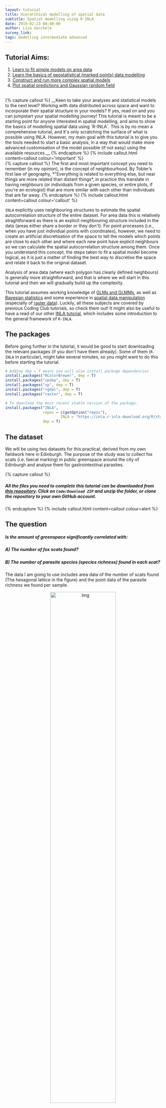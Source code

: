 ```yaml
---
layout: tutorial
title: Hierarchical modelling of spatial data
subtitle: Spatial modelling using R-INLA
date: 2019-02-23 08:40:00
author: Lisa Gecchele
survey_link:
tags: modelling intermediate advanced
---
```


## Tutorial Aims:

1. [Learn to fit simple models on area data](#lattice)
2. [Learn the basics of geostatistical (marked points) data modelling](#point)
3. [Construct and run more complex spatial models](#increasecomplexity)
4. [Plot spatial predictions and Gaussian random field](#modelpredictions)

<br>
{% capture callout %}
__Keen to take your analyses and statistical models to the next level? Working with data distributed across space and want to incorporate their spatial structure in your models? If yes, read on and you can jumpstart your spatial modelling journey! This tutorial is meant to be a starting point for anyone interested in spatial modelling, and aims to show the basics of modelling spatial data using `R-INLA`.
This is by no mean a comprehensive tutorial, and it's only scratching the surface of what is possible using INLA. However, my main goal with this tutorial is to give you the tools needed to start a basic analysis, in a way that would make more advanced customisation of the model possible (if not easy) using the available resources.__
{% endcapture %}
{% include callout.html content=callout colour='important' %}
<br>
{% capture callout %}
The first and most important concept you need to remember (in my opinion), is the concept of neighbourhood. By Tobler’s first law of geography, *"Everything is related to everything else, but near things are more related than distant things*, in practice this translate in having neighbours (or individuals from a given species, or entire plots, if you're an ecologist) that are more similar with each other than individuals that are far away.
{% endcapture %}
{% include callout.html content=callout colour='callout' %}


`INLA` explicitly uses neighbouring structures to estimate the spatial autocorrelation structure of the entire dataset. For area data this is relatively straghtforward as there is an explicit neighbouring structure included in the data (areas either share a border or they don't). For point processes (i.e., when you have just individual points with coordinates), however, we need to create an artificial discretisation of the space to tell the models which points are close to each other and where each new point have explicit neighbours so we can calculate the spatial autocorrelation structure among them. Once you understand this concept, the steps taken to fit a spatial model become logical, as it is just a matter of finding the best way to discretise the space and relate it back to the original dataset.

Analysis of area data (where each polygon has clearly defined neighbours) is generally more straightforward, and that is where we will start in this tutorial and then we will gradually build up the complexity.

This tutorial assumes working knowledge of <a href="https://ourcodingclub.github.io/tutorials/mixed-models/" target="_blank">GLMs and GLMMs</a>, as well as <a href="https://ourcodingclub.github.io/tutorials/mcmcglmm/" target="_blank">Bayesian statistics</a> and some experience in <a href="https://ourcodingclub.github.io/tutorials/maps/" target="_blank">spatial data manipulation</a> (especially of  <a href="https://ourcodingclub.github.io/tutorials/spatial/" target="_blank">raster data</a>). Luckily, all these subjects are covered by previous Coding Club tutorials, so check them out! It might also be useful to have a read of our other <a href="https://ourcodingclub.github.io/tutorials/inla/" target="_blank">INLA tutorial</a>, which includes some introduction to the general framework of `R-INLA`.

## The packages

Before going further in the tutorial, it would be good to start downloading the relevant packages (if you don't have them already). Some of them (`R-INLA` in particular), might take several minutes, so you might want to do this before starting the tutorial.

```R
# Adding dep = T means you will also install package dependencies
install.packages("RColorBrewer", dep = T)
install.packages("spdep", dep = T)
install.packages("sp", dep = T)
install.packages("rgdal", dep = T)
install.packages("raster", dep = T)

# To download the most recent stable version of the package.
install.packages("INLA",
                 repos = c(getOption("repos"),
                         INLA = "https://inla.r-inla-download.org/R/stable"),
                 dep = T)
```

## The dataset

We will be using two datasets for this practical, derived from my own fieldwork here in Edinburgh. The purpose of the study was to collect fox scats (i.e. faecal marking) in public greenspace around the city of Edinburgh and analyse them for gastrointestinal parasites.

{% capture callout %}
##### __All the files you need__ to complete this tutorial can be downloaded from [this repository](https://github.com/ourcodingclub/spatial-inla). __Click on `Code/Download ZIP` and unzip the folder, or clone the repository to your own GitHub account.__
{% endcapture %}
{% include callout.html content=callout colour=alert %}

## The question

##### Is the amount of greenspace significantly correlated with:
##### A) The number of fox scats found?
##### B) The number of parasite species (species richness) found in each scat?

The data I am going to use includes area data of the number of scats found (The hexagonal lattice in the figure) and the point data of the parasite richness we found per sample.

<center> <img src="{{ site.baseurl }}/assets/img/tutorials/spatial-inla/FIG01_Dataset.jpg" alt="Img" style="width: 65%; height:auto;"/></center>
<center>Dataset overview</center>

<a name="lattice"></a>
## Learn to fit simple models on area data

{% capture callout %}
These kind of data are normally found in epidemiological, ecological or social sciences studies. In brief, the data report a value (often it's the number of cases of a disease) per area, which could be an administrative district, such as a post-code area, council area, region and so on. The main characteristic of area data is that there are explicit neighbours for each area, which makes computing the autocorrelation structure much easier.
A special subset of area data are lattice data, which reports area data from a regular grid of cells (like what we have here). This type of area data is genrally preferable as the space is split in more comparable areas and the space discretisation is more even. However, having this kind of area data is rare, as lattice data are generally constructed specifically from points (in which case it would be best to use the points directly), while real area data generally are derived from surveys done at administrative district levels, which are not regular in shape by nature.  
{% endcapture %}
{% include callout.html content=callout colour='callout' %}

Modelling area data in INLA is relatively straightforward (at least compared to point datasets). This is due to the fact that the areas already have explicit neighbours (you can tell just looking at the figure which cells are next to which others).
This means that all we need to do is to translate this into an adjacency matrix which specifies the neighbouring system of our dataset in a way that INLA can understand, then we can fit the model straight away (this is firmly NOT the case with point datasets).

__The aim of this section is to carry out a spatial analysis on area data. Here, we are going to test the hypothesis that a higher greenspace ratio (a higher percentage of green areas) is associated with a higher number of scats found. We are going to use a dataset I have modified for the purpose of this tutorial. The data refer to the number of fox scats found in the city of Edinburgh during a 6 months survey of every public green area in the city.__

To do so, I have constructed a lattice that covers the study area, and for each zone recorded the number of scats found, along with the greenspace ratio, calculated using the <a href="https://digimap.edina.ac.uk/webhelp/os/data_information/os_products/scotlands_greenspace_map.htm" target="_blank">Greenspace Dataset</a> from Edina Digimap.

```R
# Load the lattice shapefile and the fox scat data
require(sp)  # package to work with spatial data
require(rgdal)  # package to work with spatial data

# Fox lattice is a spatial object containing the polygons constructed on the basis of the data
# (normally you would use administrative district)
Fox_Lattice <- readOGR("Fox_Lattice/Fox_Lattice.shp")

#Warning message:
#In readOGR("Fox_Lattice/Fox_Lattice.shp") : Z-dimension discarded
# Ignore this warning message, this is showing since there is not a z-value assigned to each cell (we have attached our response value as a data frame instead)

require(RColorBrewer)
# Create a colour palette to use in graphs
my.palette <- brewer.pal(n = 9, name = "YlOrRd")

# Visualise the number of scats across space
spplot(obj = Fox_Lattice, zcol = "Scat_No",
       col.regions = my.palette, cuts = 8)
```

<center> <img src="{{ site.baseurl }}/assets/img/tutorials/spatial-inla/FIG02_Scat_No.jpeg" alt="Img" style="width: 65%; height:auto;"/></center>
<center>Number of fox scats across space</center>

As mentioned previously, `INLA` needs to know which areas are neighbouring, so it can compute the spatial autocorrelation structure, we do that by computing the adjacency matrix.

``` R
# We can extract the data frame attached to the shape (file extensioon shp) object
Lattice_Data <- Fox_Lattice@data
str(Lattice_Data)

require(spdep)  # a package that can tabulate contiguity in spatial objects, i.e., the state of bordering or being in contact with something
require(INLA)  # for our models!

# Specify the adjacency matrix
Lattice_Temp <- poly2nb(Fox_Lattice)  # construct the neighbour list
nb2INLA("Lattice.graph", Lattice_Temp) # create the adjacency matrix in INLA format
Lattice.adj <- paste(getwd(),"/Lattice.graph",sep="") # name the object

inla.setOption(scale.model.default = F)
H <- inla.read.graph(filename = "Lattice.graph")  # and save it as a graph

# Plot adjacency matrix
image(inla.graph2matrix(H), xlab = "", ylab = "")
```

This matrix shows the neighbouring for each cell. You have the cell numerical ID (`ZONE_CODE`) on both axis and you can find which cells they are neighbouring with (plus the diagonal which means that the cells neighbour with themselves). For example you can trace with your eyes cell number 50 and see its neighbours (cells 49 and 51). Each line will have up to 6 neighbours (hexagons have 6 edges), corresponding to the number of neighbours of the lattice cell. Note that in this case the cells were already sorted in alphabetical order so they are only adjacent to ones with a similar name, so you have a clump of adjacent cells around the diagonal line. When using administrative districts this matrix will likely be messier.

<center> <img src="{{ site.baseurl }}/assets/img/tutorials/spatial-inla/FIG02b_Adjacency Matrix.jpeg" alt="Img" style="width: 65%; height:auto;"/></center>
<center>Adjacency matrix</center>

We also need to specify the model formula. This model will test whether there is a linear effect of greenspace ratio (`GS_ratio`) on the number of fox scats found in each area across Edinburgh. We will do the model formula first, which doesn't actually run our model, and we will do the running part in the next step.

``` R
formula <- Scat_No ~ 1 + GS_Ratio + # fixed effect
  f(ZONE_CODE, model = "bym",       # spatial effect: ZONE_CODE is a numeric identifier for each area in the lattice  (does not work with factors)
    graph = Lattice.adj)            # this specifies the neighbouring of the lattice areas
```

{% capture callout %}
_NOTE:_ The spatial effect is modelled using the BYM (Besag, York and Mollie's model) is the model type usually used to fit area data. CAR (conditional auto-regressive) and besag models are other options, but here we will focus on BYM since that is appropriate way to model the spatial effect when working with area data. Now we are ready to run our model!
{% endcapture %}
{% include callout.html content=callout colour='callout' %}

```r
# Finally, we can run the model using the inla() function
Mod_Lattice <- inla(formula,     
                    family = "poisson",  # since we are working with count data
                    data = Lattice_Data,
                    control.compute = list(cpo = T, dic = T, waic = T))  
# CPO, DIC and WAIC metric values can all be computed by specifying that in the control.compute option
# These values can then be used for model selection purposes if you wanted to do that

# Check out the model summary
summary(Mod_Lattice)
```

We've now ran our first `INLA` model, nice one!

__In the output you can find some general information about the model: the time it took to run, a summary of the fixed effects, and model selection criteria (if you have specified them in the model), as well as the precision for any random effects (in this case just our spatial component `ZONE_CODE`). It is important to remember that `INLA` works with precision (tau = 1/Variance), so higher values of precision would correspond to lower values of variance.__

We can see that `GS_Ratio` has a positive effect on the number of scats found (the 0.025q and 0.075 quantiles do not cross zero so this is a "significant" positive effect), and that the iid (random factorial effect) of `ZONE_CODE` id has a much lower precision than the spatial effect, which means that using `ZONE_CODE` as a standard factorial random effect would probably suffice in this case.

### Setting priors

__We can also set priors for the hyperparameters (the parameters of the prior distribution) by specifying them in the formula. `INLA` works with precision (tau = 1/Variance) so a very low precision corresponds to a very high variance by default. Keep in mind that the priors need to be specified for the linear predictor of the model (so they need to be transformed according to the data distribution) in this case they follow a log gamma distribution (since it's a Poisson model).__

```R
formula_p <- Scat_No ~ 1 + GS_Ratio +
  f( ZONE_CODE, model = "bym",
     graph = Lattice.adj,
     scale.model = TRUE,
     hyper = list(
       prec.unstruct = list(prior = "loggamma", param = c(1,0.001)),   # precision for the unstructured effect (residual noise)
       prec.spatial =  list(prior = "loggamma", param = c(1,0.001))    # precision for the spatial structured effect
       )
     )

Mod_Lattice_p <- inla(formula_p,
                    family = "poisson",
                    data = Lattice_Data,
                    control.compute = list(cpo = T)
                  )

summary(Mod_Lattice_p)

# We can extract the summary of the fixed effects (in this case only GS)
round(Mod_Lattice$summary.fixed, 3)
```

The posterior mean for the random (spatial) effect can also be computed and plotted overlayed to the lattice. To do so, we need to extract the posterior mean of the spatial effect for each of the cells in the lattice (using the `emarginal()` function) and then add it to the original shapefile so we can map it.

This represents the distribution in space of the response variable, once you accounted for the covariates included in the model. Think of it as the "real distribution" of the response variable in space, according to the model (obviously this is only as good as the model we have and will suffer if the estimation are poor, we have missing data or we failed to include an important covariate in our model).

First we select the marginal posterior distributions of the spatial random effect for each area using the `Nareas` index, then we use `lapply()` to calculate the value of the posterior mean of the spatial random effect (zeta) from the marginal distributions for each #area (we exponentiate the distibutions to convert them into real numbers, as the output of the model is expressed in the linear predictor scale of the model which was a log scale).

```R
# Calculating the number of areas
Nareas <- length(Lattice_Data[,1])

# select the posterior marginal distribution for each zone
# these correspond to the first 347 (number of cells) items of the marginal distribution for the spatial random effect (zeta)
zone.index <- Mod_Lattice$marginals.random$ZONE_CODE[1:Nareas]
# exponentiate each of the zone marginals to return it to its original values (remember that this is a poisson model so all the components of the model are log-transformed)
zeta <- lapply(zone.index,function(x) inla.emarginal(exp,x))  

zeta.cutoff <- c(0, 1, 2, 5, 9, 15, 20, 35, 80, 800)   # we make a categorisation to make visualisation easier
cat.zeta <- cut(unlist(zeta),
                breaks = zeta.cutoff,
                include.lowest = TRUE)

# Create a dataframe with all the information needed for the map
maps.cat.zeta <- data.frame(ZONE_CODE = Lattice_Data$ZONE_CODE,
                            cat.zeta = cat.zeta)

# Create a new polygon from Fox_Lattice and add the value of the posterior mean
Fox_Lattice_post <- Fox_Lattice
data.fox.post <- attr(Fox_Lattice_post, "data")
attr(Fox_Lattice_post, "data") <- merge(data.fox.post,
                                       maps.cat.zeta,
                                       by = "ZONE_CODE")
```

Now we are ready to make a colour palette and make our map!

```r
my.palette.post <- rev(brewer.pal(n = 9, name = "YlGnBu"))
spplot(obj = Fox_Lattice_post, zcol = "cat.zeta",
       col.regions = my.palette.post)
```

<center> <img src="{{ site.baseurl }}/assets/img/tutorials/spatial-inla/FIG03_PostMean.jpeg" alt="Img" style="width: 65%; height:auto;"/></center>
<center>Posterior means mapped across space showing the number of fox scats as per our model.</center>

Similarly, we can plot the uncertainty associated with the posterior mean. As with any modelling, important to think not just about the mean, but how confident we are in that mean.

```R
a <- 0
prob.zone <- lapply(zone.index, function(x) {1 - inla.pmarginal(a, x)})

prob.zone.cutoff <- c(0, 0.1, 0.3, 0.4, 0.5, 0.6, 0.7, 0.8, 0.9, 1)
cat.prob.zone <- cut(unlist(prob.zone),
                    breaks = prob.zone.cutoff,
                    include.lowest = T)

# Create a new polygon from Fox_Lattice and add the value of the posterior sd
maps.cat.prob.zone <- data.frame(ZONE_CODE = Lattice_Data$ZONE_CODE,
                                cat.prob.zone = cat.prob.zone)

Fox_Lattice_var <- Fox_Lattice
data.fox.var <- attr(Fox_Lattice_var, "data")
attr(Fox_Lattice_var, "data") <- merge(data.fox.var,
                                       maps.cat.prob.zone,
                                       by = "ZONE_CODE")

my.palette.var <- brewer.pal(n = 9, name = "BuPu")
spplot(obj = Fox_Lattice_var, zcol = "cat.prob.zone",
       col.regions = my.palette.var, add = T)
```

<center> <img src="{{ site.baseurl }}/assets/img/tutorials/spatial-inla/FIG04_PostVar.jpeg" alt="Img" style="width: 65%; height:auto;"/></center>
<center>Uncertainty in the posterior means mapped across space as per our model.</center>
<br>
{% capture callout %}
Note that the posterior mean is highest where we have the higher level of uncertainty. We have some area where the response variable reaches really high numbers, this is due to missing GS data in this areas (GS=0), so the model compensates for it; however, these are the areas where we also have the highest uncertainty, because the model is unable to produce accurate estimates.
{% endcapture %}
{% include callout.html content=callout colour='important' %}

<a name="point"></a>

## Learn the basics of geostatistical (marked points) data modelling

{% capture callout %}
For this analysis, we will be using geostatistical data, also known as marked points. This is one of the most common type of spatial data. It includes points (with associated coordinates), which have a value attached, which is generally the measurement of the response variable we are interested here. The idea is that these points are the realisation of a smooth spatial process that happens everywhere in space, and the points are just samples of this process (we will never be able to sample the entire process as there are infinite points in the continuous space).

__A classic example would be soil Ph: this is a property of the soil and it exists everywhere, but we will only measure it at some locations. By linking the values we have collected with other measurements we could find out that soil Ph is dependent on precipitation level, or vegetation type, and (with enough information) we could be able to reconstruct the underlying spatial process.__

We are generally interested in understanding the underlying process (which variable influences it? how does it change in space and time?) and to recreate it (by producing model predictions).
{% endcapture %}
{% include callout.html content=callout colour='callout' %}

In this example, we are going to be using the same points I used to generate the dataset for the spatial data (the Edinburgh fox scats), but we will be looking at the number of parasites species (`Spp_Rich`) found in each scat. The dataset include the location of each point (each one a scat found during the survey), but what we are interested in modelling here is the number of parasite species found in each scat. This means that each point in the dataset has a value attached (a mark, hence the name marked point process), which is what we are interested in modelling.
In this case we do not have explicit neighbours for the points, so we will need to construct an artificial discretisation of the space and tell INLA the neighbouring structure of the discretisation.

The dataset also contains a number of other variables associated with each sample:

- JanDate (the date when the sample was collected)
- Site (which park was it collected from),
- Greenspace variability (`GS_Var`) which is a categorical variable measuring the number of different greenspace types (Low, Med, High)

__In this case we are going to model the species richness of gastrointestinal parasites as a function of greenspace ratio, while taking into account both the spatial effect and the other covariates mentioned just above.__

```R
Point_Data <- read.csv("Point_Data.csv")
str(Point_Data)
```

When transforming the point dataset into a spatial object, we need to specify a Coordinate Reference System (CRS). The coordinates for this dataset are expressed in Easting / Northing and it's projected using the British National Grid (BNG). This is important in case you are using multiple shapefiles which might not be in the same coordinate system, and they will have to be projected accordingly.

{% capture callout %}
_NOTE:_ The choice of CRS should be done on the basis of the extent of the study area.
- __Small areas__ - For small areas (such as this), Easting-Northing coordinate systems are best. They effectively express the coordinates on a flat surface (which does not take into account the globe curvature and consequent modification of the projection shape).
- __Medium-sized studies__ - We should use Latitude-Longitude for medium-sized studies (country level/ multi country levels), as this will take into account a more realistic shape of the map.
- __Continental and global-scale studies__ - Finally, for studies conducted at continental and global scale, we should use radians and fit the mesh taking into account the curvature of the globe.
{% endcapture %}
{% include callout.html content=callout colour='important' %}

__The type of coordinates is important as several steps in the code are unit-specific and should be modified accordingly. I will point them out as they come up. To illustrate this concept, I will plot the points against the shapefile of Scotland, derived from <a href="https://gadm.org/index.html" target="_blank">GADM website</a> (an excellent source for administrative district shapefiles), which is mapped using Lat-Long.__

```R
require(rgdal)

# First, we need the coordinates of the points
Loc <- cbind(Point_Data$Easting, Point_Data$Northing)
# Then we can transform our dataset in a spatial object (a spatial point dataframe)
Fox_Point <- SpatialPointsDataFrame(coords = Loc, data = Point_Data, match.ID = T,
                                    proj4string = CRS("+proj=tmerc +lat_0=49 +lon_0=-2 +k=0.9996012717 +x_0=400000 +y_0=-100000"))

par(mfrow = c(1,1), mar = c(1,1,1,1))
plot(Fox_Point, col = 2, pch = 16, cex = 0.5)

# Load the UK shapefile and subset the Scotland polygon
UK_Shape <- readOGR(dsn = "United Kingdom", layer = "gadm34_GBR_1")
Scot_Shape <- UK_Shape[UK_Shape$NAME_1 == "Scotland",]

# Using the proj4string() function we can check the projection of the shapefile
proj4string(Scot_Shape)
# You should see "+proj=longlat +datum=WGS84 +no_defs +ellps=WGS84 +towgs84=0,0,0"
```

This is the standard latitude/longitude coordinate system, which is projected in a geodesic system (taking into account the curvature of the globe). Most shapefiles (especially at country level) will use this coordinate system. This <a href="https://www.nceas.ucsb.edu/~frazier/RSpatialGuides/OverviewCoordinateReferenceSystems.pdf" target="_blank">Cheatsheet </a> provides more context and explains how to specify the right coordinate system using R notation.

Trying to plot both our points and our shapefile in the same map will not work as they cannot be plotted in their coordinates are expressed in different systems.

```R
plot(Fox_Point, col = 2, pch = 16, cex = 0.5)
plot(Scot_Shape, add = T)
```

<center> <img src="{{ site.baseurl }}/assets/img/tutorials/spatial-inla/FIG05_Point_wrongCRS.jpeg" alt="Img" style="width: 65%; height:auto;"/></center>
<center>Mixing up different coordinate systems results in a wrong graph!</center>

However, if we change the transform the CRS of `Scot_Shape` using the `spTransform()` function, we can correctly map correctly the fox scats and the Scotland shapefile together.
```R
foxcrs <- CRS("+proj=tmerc +lat_0=49 +lon_0=-2 +k=0.9996012717 +x_0=400000 +y_0=-100000")

Scot_Shape_BNG <- spTransform(Scot_Shape, foxcrs)

plot(Fox_Point, col = 2, pch = 16, cex = 0.5)
plot(Scot_Shape_BNG, add = T)
```

<center> <img src="{{ site.baseurl }}/assets/img/tutorials/spatial-inla/FIG06_Point_rightCRS.jpeg" alt="Img" style="width: 65%; height:auto;"/></center>
<center>And now all is fine!</center>

__Now that the data is properly loaded, we can start putting together all the components required by a geostatistical `INLA` model. We'll start fitting just a simple base model with only an intercept and spatial effect in it and build up complexity from there.__

{% capture callout %}
### The absolutely essential component of a model are:

- The mesh
- The projector matrix
- The correlation structure specifier (spde)
- The formula
{% endcapture %}
{% include callout.html content=callout colour='important' %}

### The Mesh
__Unlike the area data, point data do not have explicit neighbours and thus we would have to calculate the autocorrelation structure between each possible point existing in space, which is obviously imposssible. For this reason, the first step is to discretise the space to create a mesh that would create artificial (but useful) set of neighbours so we could calculate the autocorrelation between points. `INLA` uses a triangle mesh, because is much more flexible and can be adapted to irregular spaces. There are several options that can be used to adjust the mesh.__

I will not spend a lot of time explaining the mesh as there are a number of excellent tutorials that do a much better job than I could (check out <a href="https://haakonbakka.bitbucket.io/btopic126.html" target="_blank">this one</a> for example), and I find defining the mesh is the easiest part of this `INLA` modelling process!

```R
# Now we can construct the mesh around our points
Mesh1 <- inla.mesh.2d(Loc,
                      max.edge = c(500))       # this part specify the maximum lenght of the triangle edge.
                                               # THIS NEEDS TO BE SPECIFIED IN COORDINATE UNITS (in this case this would be in metres)
Mesh2 <- inla.mesh.2d(Loc,
                      max.edge = c(900, 2000)) # We can also specify an outer layer with a lower triangle density where there are no points to avoid edge effect

Mesh3 <- inla.mesh.2d(Loc,
                      max.edge = c(900, 2000),
                      cutoff = 500)            # The cutoff is the distance at which two points will be considered as one. Useful for dataset with a lot of points clamped together

Mesh4 <- inla.mesh.2d(Loc,
                      max.edge = c(900, 2000),
                      cutoff = 500,
                      offset = c(1000, 1000))    # The offset control the extension of the two layer (high and low triangle density)
```

__Ideally, we aim to have a regular mesh with an inner layer of triangles, without clumping and with a smooth, lower density of triangles on the outer layer.__

```r
par(mfrow = c(2,2), mar = c(1,1,1,1))
plot(Mesh1,asp = 1, main = "")
points(Loc, col = 2, pch = 16, cex = 0.1)

plot(Mesh2,asp = 1, main = "")
points(Loc, col = 2, pch = 16, cex = 0.1)

plot(Mesh3,asp = 1, main = "")
points(Loc, col = 2, pch = 16, cex = 0.1)

plot(Mesh4,asp = 1, main = "")
points(Loc, col = 2, pch = 16, cex = 0.1)
```

<center> <img src="{{ site.baseurl }}/assets/img/tutorials/spatial-inla/FIG07_Meshes.jpeg" alt="Img" style="width: 65%; height:auto;"/></center>
<center>Here is the progression of our meshes!</center>

__The third Mesh seems the most regular and appropriate for this dataset.__

```R
par(mfrow = c(1,1), mar = c(1,1,1,1))
plot(Mesh3,asp = 1, main = "")
points(Fox_Point, col = 2, pch = 16, cex = 1)
plot(Scot_Shape_BNG, add=T)
```

<center> <img src="{{ site.baseurl }}/assets/img/tutorials/spatial-inla/FIG08_Right_Mesh.jpeg" alt="Img" style="width: 65%; height:auto;"/></center>
<center>Here is the best mesh to use.</center>

{% capture callout %}
_NOTE:_ You can see that the mesh extends past the coastline into the sea. Since we are trying to evaluate the effect of greenspace ratio on the parasite species of foxes, it makes no sense to include area that are part of the sea in the mesh. There are two possible solutions: the first is to run the model using this mesh and then simply ignore the results the model provides for the sea area. The second is to modify the mesh to reflect the coastline.

Keep in mind that you can either use shapefiles or create nonconvex hulls around the data and use those shapes to create bespoke meshes. Check out the <a href="https://onlinelibrary.wiley.com/doi/10.1111/jtsa.12201" target="_blank">Blangiardo & Cameletti book(chapter 6)</a> for more exhaustive examples.

{% endcapture %}
{% include callout.html content=callout colour='important' %}

### Projector matrix

__Now that we have constructed our mesh, we need to relate the data points to the mesh vertices. The projector matrix provides the model with the neighborhood structure of the dataset using the mesh vertex as explicit neighbours__

As mentioned before, geostatistical data do not have explicit neighbours, so we need to artificially discretise the space using the mesh. The projector matrix projects the points onto the mesh where each vertex has explicitly specified neighbours. If the data point falls on the vertex (a vertex is each angular point of a polygon, here a triangle), then it will be directly related to the adjacent vertices (like the blue point in the figure). However, if the datapoints falls within a mesh triangle (dark red point), its weight will be split between the tree vertices according to the proximity of the to each vertex (the red, orange and yellow points with the dark border). The original data point will then have a larger number of "pseudo-neighbours" according to the neighbours of vertices defining the triangles, weighted in a similar manner than those vertices (however, the total weight of each datapoint will always be one.

<center> <img src="{{ site.baseurl }}/assets/img/tutorials/spatial-inla/FIG08b_Proj_Mat.jpg" alt="Img" style="width: 65%; height:auto;"/></center>
<center>Graphic representation of how the projection matrix creates neighbours.</center>

The projector matrix automatically computes the weight vector for the neighbourhood of each point and is calculated by providing the mesh and the locations of the datapoints to the `inla.spde.make.A()` function.
```R
A_point <- inla.spde.make.A(Mesh3, loc = Loc)
dim (A_point)
# [1] 223 849    # Number of points  # Number of nodes int he mesh
```

### SPDE

__The SPDE (Stochastic Partial Differential Equation) is the mathematical solution to the Matérn covariance function and it is effectively what allows INLA to efficiently compute the spatial autocorrelation structure  of the dataset at the mesh vertices.
It calculates the correlation structure between the vertices of the mesh (which will then be weighted by the vectors calculated using the projector matrix to calculate the correlation matrix applicable to the actual dataset).__

```R
spde1 <- inla.spde2.matern(Mesh3,
                            alpha = 2) # alpha is 2 by default, for most models this can be left as it is (needs to be adjusted for 3D meshes)

spde1$n.spde
#[1] 849   # the dimension of the spde is the same as the mesh vertices
```

### Fitting a basic spatial model

__We will first fit a model only including an intercept and the spatial effect to show how to code this. This model is simply testing the effect of the spatial autocorrelation on the parasite species richness, without including any other covariate.__

One thing to keep in mind is that `INLA` syntax codes nonlinear effects using the format `f(Covariate Name, model = Effect Type)`. In the case of the spatial effect, the model name is the name you assigned to the SPDE (spde1 in this case). Stay tuned for other type of nonlinear effects coming up later in the tutorial!

```R
#First, we specify the formula
formula_p1 <- y ~ -1 + Intercept +
  f(spatial.field1, model = spde1)       # this specifies the spatial random effect. The name (spatial.field1) is of your choosing but needs to be the same you will include in the model
```

__We have our formula and we're ready to run the model!__

```r
# Now we can fit the proper model using the inla() function
Mod_Point1 <- inla(formula_p1,
                data = list( y = Point_Data$Spp_Rich,         # response variable
                            Intercept = rep(1,spde1$n.spde),   # intercept (manually specified)
                            spatial.field1 = 1:spde1$n.spde),  # the spatial random effect (specified with the matern autocorrelation structure from spde1)   
                control.predictor = list( A = A_point,
                                          compute = T),       # this tells the model to compute the posterior marginals for the linear predictor
                control.compute = list(cpo = T))
```

__Now that the model has ran, we can explore the results for the fixed and random effects.__

```r
# We can access the summary of fixed (just intercept here) and random effects by using
round(Mod_Point1$summary.fixed,3)
round(Mod_Point1$summary.hyperpar[1,],3)
```

__We can also compute the random term variance by using the `emarginal()` function (remember that INLA works with precisions so we cannot directly extract the variance).__

{% capture callout %}
_NOTE:_ `INLA` offers a number of functions to manipulate posterior marginals. We are only going to use the `emarginal()` (which computes the expectations of a function and is used, among other things, to transform precision to variance) for this tutorial, but it is worth knowing that there is a full roster of function for marginal manipulation, such as sampling from the marginals, transforming them or computing summary statistics.
{% endcapture %}
{% include callout.html content=callout colour='callout' %}

<center> <img src="{{ site.baseurl }}/assets/img/tutorials/spatial-inla/TAB_01_PostMarg functions.jpg" alt="Img" style="width: 65%; height:auto;"/></center>
<center>(Krainski et al 2018, Chapter 1)</center>

__Back to extracting our random term variance now.__

```R
inla.emarginal(function(x) 1/x, Mod_Point1$marginals.hyper[[1]])

# In order to extract the relevant information on the spatial field we will need to use the inla.spde2.result() function
Mod_p1.field <- inla.spde2.result(inla = Mod_Point1,
                                 name = "spatial.field1", spde = spde1,
                                 do.transf = T)     # This will transform the results back from the internal model scale

names(Mod_p1.field) # check the component of Mod_p1.field
```

<big>The two most important things we can extract here are the range parameter (kappa), the nominal variance (sigma) and the range (r, radius where autocorrelation falls below 0.1)). These are important parameters of the spatial autocorrelation: the higher the Kappa, the smoother the spatial autocorrelation structure (and the highest the range). Shorter range indicates a sharp increase of autocorrelation between closely located points and a stronger autocorrelation effect.</big>

```R
inla.emarginal(function(x) x, Mod_p1.field$marginals.kappa[[1]])             #posterior mean for kappa
inla.hpdmarginal(0.95, Mod_p1.field$marginals.kappa[[1]])                    # credible intervarls for Kappa

inla.emarginal(function(x) x, Mod_p1.field$marginals.variance.nominal[[1]])  #posterior mean for variance
inla.hpdmarginal(0.95, Mod_p1.field$marginals.variance.nominal[[1]])         # CI for variance

inla.emarginal(function(x) x, Mod_p1.field$marginals.range.nominal[[1]])     #posterior mean for r (in coordinates units)
inla.hpdmarginal(0.95, Mod_p1.field$marginals.range.nominal[[1]])            # CI for r
```

<a name="increasingcomplexity"></a>
## Construct and run more complex spatial models

Normally we are interested in fitting models that include covariates (and we are interested in how these covariates influence the response variable while taking into account spatial autocorrelation. In this case, we need to add another step in the model construction.
We will retain the same mesh we used before (`Mesh3`), and the projector matrix (`A_point`), and we will continue from there.
I am going to mention in passing a variety of custumisations to the model (such as spatio-temporal modelling). While I think it's beyond the scope of this practical for me to go into details for the many possible customisations, you can find a lot of useful examples (and code) in <a href="https://www.taylorfrancis.com/books/9780429031892" target="_blank">the recent book "Advanced Spatial Modeling with Stochastic Partial Differential Equations Using R and INLA"</a>, which also includes really useful tables of customisation options for the `inla()` function.

{% capture callout %}
#### We are now going to expand our model to include all the available components:

- The mesh
- The projector matrix
- The correlation structure specifier (SPDE), including __PC priors__ on the spatial structure
- __The spatial index__
- __The stack__
- The formula
{% endcapture %}
{% include callout.html content=callout colour='important' %}

### Specify PC priors

__We can provide priors to the spatial term. A special kind of priors (penalised complexity or pc priors) can be imposed on the `SPDE`. These priors are widely used as they (as the name suggests) penalise the complexity of the model. In practice they shrink the spatial model towards the base model (one without a spatial term). To do so we apply weakly informative priors that penalise small ranges and large variances.__
Check out the <a href="https://www.tandfonline.com/doi/full/10.1080/01621459.2017.1415907" target="_blank">Fulgstag et al (2018)</a> paper for a more detailed theoretical explanation of how PC priors work.

```R
spde.pc   <- inla.spde2.pcmatern(Mesh3,                      # inla.spde2.pcmatern() instead of inla.spde2.matern()"
                                 prior.range = c(500,0.01),  # the probability that the range is less than 300 (unit) is 0.01. The range here should be rather large (compare to the dataset extension)
                                 prior.sigma = c(1, 0.01))   # the probability that variance (on the log scale) is more that 1 is 0.01
```

### Spatial index

__One useful step includes constructing a spatial index. This will provide all the required elements to the SPDE model. This is not strictly necessary, unless you want to create multiple spatial fields (e.g. year-specific spatial fields). The number of replicates will produce `iid` independent, identically distributed replicates (the variance will be equally distributed between the levels, which is equivalent to a GLM standard factorial effect), while the number of groups will produce dependent replicates (each level of the group will depend from the previous/following one).__

Shown beneath are the default settings for the index (no replicates or groups are specified):

```R
s.index <- inla.spde.make.index(name = "spatial.field2",
                                n.spde = spde.pc$n.spde,
                                n.group = 1,
                                n.repl = 1)
```

### The Stack

__The stack has become infamous for being particularly fiddly to handle, but in short, it provides all the elements that are going to be used in the model. It includes the data, the covariates (including linear and non-linear ones), and the index for each of them. One thing that is useful to remeber is that the stack does NOT automatically include an intercept, so this will need to be specified explicitly.__

```R
# We need to limit the number of levels that greeen space (GS_Ratio) has. This way, GS can only have 100 levels between 0 and 100
Point_Data$GS_Ratio2 <- round(Point_Data$GS_Ratio*100)

StackEst <- inla.stack(data = list(y = Point_Data$Spp_Rich),               # First off, the response variable

                        A = list(A_point, 1),                              # Then the projector matrix (for the spatial effect) and a linear vector (1) for the other effects

                        effects = list(c(s.index, list(Intercept = 1)),    # The effects are organised in a list of lists. spatial effect and intercept first

                                       list(GS_Var = Point_Data$GS_Var,    # Then all the other effects. We will specify the type of effect using the formula
                                            GS_Ratio = Point_Data$GS_Ratio2,
                                            JanDate = Point_Data$JanDate,
                                            SiteID = Point_Data$Site)),

                        tag="Est")                                          # The tag specify the name of this stack
```
{% capture callout %}
_NOTE:_ The intercept in this case is fit to be constant in space (it is fit together with the spatial effect, which means that it is always 1 at each of the n.spde vertices of the mesh). This is not necessarily the case, if you want to fit the intercept to be constant through the dataset (and hence be affected by the spatial effect), you can code it together with the list of the other covariates, but keep in mind that then you will need to specify intercept as `Intercept = rep(1, n.dat)`, where n.dat is the number of datapoints in the dataset (rather then the number of mesh vertices).
{% endcapture %}
{% include callout.html content=callout colour='callout' %}

### Fitting the model

__In the formula, we specify what kind of effect each covariate should have. Linear variables are specified in a standard GLM way, while random effects and non-linear effects need to be specified using the `f(Cov Name, model = Effect Type)` format, similarly to what we have seen so far for the spatial effect terms.__

```R
formula_p2 <- y ~ - 1 + Intercept + GS_Var +  # linear covariates
  f(spatial.field2, model = spde.pc) +        # the spatial effect is specified using the spde tag (which is why we don't use the "" for it)
  f(GS_Ratio, model = "rw2") +                # non-linear effects such as random walk and autoregressive effects (rw1/rw2/ar1) can be add like this
  f(JanDate,model = "rw1") +                  # rw1 allows for less smooth transitions between nodes (useful for temporal data)
  f(SiteID,model = "iid")                     # Categorical random effects can be added as independent identically distributed effects ("iid")

```

Finally, we're ready to run the model. This include the stack (which data are to be included), the formula (how are the covariates modelled), and the details about the model (such as computing model selection tools or make predictions). __This model tests the effect of the `GS_ratio` (the greenspace ratio) and GS variability on the parasite species richness, while accounting for spatial autocorrelation, temporal autocorrelation and the site where the sample was found (to account for repeat sampling).__

```R
Mod_Point2 <- inla(formula_p2,
               data = inla.stack.data(StackEst, spde=spde.pc),
               family = "poisson",
               control.compute = list(cpo = TRUE),
               control.predictor = list(A = inla.stack.A(StackEst),
                                        compute = T))

# This time we will have more effects to examine in the fixed and random effect summaries
round(Mod_Point2$summary.fixed,3)
round(Mod_Point2$summary.hyperpar,3)

# We can extract the posterior mean of the variance for the other random effects
inla.emarginal(function(x) 1/x, Mod_Point2$marginals.hyperpar$`Precision for SiteID`)
inla.emarginal(function(x) 1/x, Mod_Point2$marginals.hyperpar$`Precision for JanDate`)
inla.emarginal(function(x) 1/x, Mod_Point2$marginals.hyperpar$`Precision for GS`)
```

Now we can make some plots to visualise the effects of some of our variables of interest.

```r
# And plot the non-linear effects (GS ratio and Jandate (when the data were collected)), to see if they have a distinct effect
par(mfrow = c(1,1), mar = c(4,3,1,1))
plot(Mod_Point2$summary.random$GS_Ratio[,1:2],
     type = "l",
     lwd = 2,
     xlab = "GS_Ratio",
     ylab = "",
     cex.axis = 2,
     cex.lab = 2)
for(i in c(4,6))
  lines(Mod_Point2$summary.random$GS_Ratio[,c(1,i)], lty = 2)
abline(h = 0, lty = 3)
```

The amount of greenspace (`GS Ratio`) is clearly positively correlated with species richness, but the effect is fairly linear, so we might want to consider fitting it as a linear effect in the next model (we won't loose much information by doing so).

```r
plot(Mod_Point2$summary.random$JanDate[,1:2],
     type = "l",
     lwd = 2,
     xlab = "Jandate",
     ylab = "",          
     cex.axis = 2,
     cex.lab = 2)
for(i in c(4,6))
  lines(Mod_Point2$summary.random$JanDate[,c(1,i)], lty = 2)
abline(h = 0, lty = 3)
```

<center> <img src="{{ site.baseurl }}/assets/img/tutorials/spatial-inla/FIG_9_10.png" alt="Img" style="width: 100%; height:auto;"/></center>
<center>Visualising the effects as per our model results.</center>

__Now we can extract some further information about the spatial field.__

```R
# Extract the information on the spatial field
Mod_p2.field <- inla.spde2.result(inla = Mod_Point2,
                                  name = "spatial.field2",
                                  spde = spde.pc,
                                  do.transf = T)

inla.emarginal(function(x) x, Mod_p2.field$marginals.kappa[[1]])
inla.hpdmarginal(0.95, Mod_p2.field$marginals.kappa[[1]])    

inla.emarginal(function(x) x, Mod_p2.field$marginals.variance.nominal[[1]])
inla.hpdmarginal(0.95, Mod_p2.field$marginals.variance.nominal[[1]])

inla.emarginal(function(x) x, Mod_p2.field$marginals.range.nominal[[1]])  
inla.hpdmarginal(0.95, Mod_p2.field$marginals.range.nominal[[1]])   
```

__We might also be interested in visualising the Gaussian random field (GRF). As mentioned before, the GRF represents the variation of the response variable in space, once all the covariates in the model are accounted for. It could be seen as "the real distribution of the response variable in space".__

__However, this can also reflect the lack of an important covariate in the model, and examining the spatial distribution GRF could reveal which covariates are missing, For example, if elevation is positively correlated with the response variable, but it is not included in the model, we could see a higher posterior mean in areas with higher elevation. A researcher familiar with the terrain would be able to recognise this and improve the model accordingly.__

```R
points.em <- Mesh3$loc

stepsize <- 150                           # This is given in coordinates unit (in this case this is straightforward and correspond to 150m)
east.range <- diff(range(points.em[,1]))  # calculate the length of the Easting range
north.range <- diff(range(points.em[,2])) # calculate the length of the Northing range

nxy <- round(c(east.range, north.range)/stepsize)  # Calculate the number of cells in the x and y ranges

# Project the spatial field on the mesh vertices using the inla.mesh.projector() function
projgrid <- inla.mesh.projector(Mesh3,
                                xlim = range(points.em[,1]),
                                ylim = range(points.em[,2]),
                                dims = nxy)
xmean <- inla.mesh.project(projgrid,
                           Mod_Point2$summary.random$spatial.field2$mean)
xsd <- inla.mesh.project(projgrid,
                         Mod_Point2$summary.random$spatial.field2$sd)
```

We need to create spatial objects for the mean and variance of the GRF.

```R
require(raster)

xmean2 <- t(xmean)
xmean3 <- xmean2[rev(1:length(xmean2[,1])),]
xmean_ras <- raster(xmean3,
                    xmn = range(projgrid$x)[1], xmx = range(projgrid$x)[2],
                    ymn = range(projgrid$y)[1], ymx = range(projgrid$y)[2],
                    crs = CRS("+proj=tmerc +lat_0=49 +lon_0=-2 +k=0.9996012717 +x_0=400000 +y_0=-100000"))

xsd2 <- t(xsd)
xsd3 <- xsd2[rev(1:length(xsd2[,1])),]
xsd_ras <- raster(xsd3,
                  xmn = range(projgrid$x)[1], xmx =range(projgrid$x)[2],
                  ymn = range(projgrid$y)[1], ymx =range(projgrid$y)[2],
                  crs = CRS("+proj=tmerc +lat_0=49 +lon_0=-2 +k=0.9996012717 +x_0=400000 +y_0=-100000"))
```

`xmean_ras` and `xsd_ras` are raster items and can be exported, stored and manipulated outside R (including in GIS softwares) using the function `writeRaster()`.

Now we can plot the GRF (I used the same colour scheme as the areal data):

```R
par(mfrow = c(1,1), mar = c(2,2, 1,1))
plot(xmean_ras, asp = 1, col = my.palette.post)
points(Fox_Point, pch = 16, cex = 0.5)
plot(Scot_Shape_BNG, add = T)

plot(xsd_ras, asp = 1, col = my.palette.var)
points(Fox_Point, pch = 16, cex = 0.5)
plot(Scot_Shape_BNG, add = T)
```

<center> <img src="{{ site.baseurl }}/assets/img/tutorials/spatial-inla/FIG_11_12.png" alt="Img" style="width: 100%; height:auto;"/></center>
<center>The mean and variance of the Gaussian Random Field.</center>

<a name="modelpredictions"></a>
## Plot spatial predictions and gaussian random field

__Finally, I'm going to show how to produce spatial predictions from `INLA` models. This will involve a bit of manipulation of rasters and matrices (check out the Coding Club tutorial on this subject <a href="https://ourcodingclub.github.io/tutorials/spatial/" target="_blank">here</a> if you'd like to learn more about working with rasters in `R`. Essentially it comes down to creating a spatial grid of coordinates where we do not have values but wish to generate an prediction for the response variable using the model estimations (taking into account the spatial autocorrelation structure of the data).__

```R
# The first step is to load the prediction raster file (this one is a ASCII file).
require(raster)
require(rgdal)
GS_Pred <- raster("GS_Pred/GS_Pred_Raster.txt")

# This is simply a raster map of greeenspace values (precentage of greenspace per raster cell) plotted for the entire Edinburgh area.
require(RColorBrewer)
my.palette_GS <- brewer.pal(n = 9, name = "Greens")
plot(GS_Pred, col = my.palette_GS)
points(Fox_Point, pch = 16, cex = 0.5)
```

<center> <img src="{{ site.baseurl }}/assets/img/tutorials/spatial-inla/FIG13_GS_Pred.jpeg" alt="Img" style="width: 65%; height:auto;"/></center>
<center>Greenspace in Edinburgh</center>
<br>
{% capture callout %}
To produce predictions using `INLA`, we need to generate a dataset (with attached coordinates on the locations we wish to predict to) and attach a series of missing observation to it (coded as `NA` in `R`). When the missing observations are in the response variable, `INLA` automatically computes the predictive distribution of the corresponding linear predictor and fitted values.

Using `INLA` syntax is possible to generate model preditions by fitting a stack where the response variable is set as NAs, and then join this stack with the estimation stack (which is similar to what we have used so far). Then we can extract the values of the predicted response variable and use the `inla.mesh.projector()` function to project these values on the mesh vertices (like we have been doing when plotting the GRF earlier on).
{% endcapture %}
{% include callout.html content=callout colour='important' %}

To start, we transform the raster values for the amount of green space (`GS ratio`) into a matrix and then reallocate the coordinates to a matrix of ncol X nrow cells (numbers of columns and rows).

```R
GS_Matrix <- matrix(GS_Pred)

str(GS_Matrix)

y.res <- GS_Pred@nrows
x.res <- GS_Pred@ncols
```

Next, we need to create a grid of ncol X nrow cells containing the coordinates of the points where we wish to project our model predictions.

```R
Seq.X.grid <- seq(from = GS_Pred@extent@xmin,
                  to = GS_Pred@extent@xmax,
                  length = x.res)

Seq.Y.grid <- seq(from = GS_Pred@extent@ymin,
                  to = GS_Pred@extent@ymax,
                  length = y.res)

pred.grid <- as.matrix(expand.grid(x = Seq.X.grid,
                                   y = Seq.Y.grid))

str(pred.grid)
```

Now that we the grid with the coordinates of each cell centroid we can procede to make the mesh `SPDE` and spatial index as usual.

```R
MeshPred <- inla.mesh.2d(Loc, max.edge = c(900, 2000),
                         cutoff = 300)

spde.pred <- inla.spde2.matern(mesh = MeshPred,
                               alpha = 2)

s.index.p <- inla.spde.make.index(name = "sp.field.pred",
                                  n.spde = spde.pred$n.spde)
```

__Since the points where we want to project our predictions are different from the datapoints, we need two different projector matrices. The first one is the standard one we have used so far (`A_est`), while the second does not contain point locations since we will project the model results directly on the mesh vertices. Similarly, we will need two stacks, one for estimations and one for predictions, joined using the `inla.stack()` function to form a joined stack.__

```R
A_est <- inla.spde.make.A(mesh = MeshPred,
                          loc = Loc)

A_pred <- inla.spde.make.A(mesh = MeshPred)


StackEst <- inla.stack(data = list(y = Point_Data$Spp_Rich),
                       A = list(A_est, 1),
                       effects = list(c(s.index.p, list(Intercept = 1)),
                                      list(GS_Ratio = Point_Data$GS_Ratio2)),
                       tag = "Est")

stackPred <- inla.stack(data = list(y = NA),  # NAs in the response variable  
                        A = list(A_pred),
                        effects = list(c(s.index.p, list(Intercept = 1))),
                        tag = "Pred")

StackJoin <- inla.stack(StackEst, stackPred)

```

Then we can specify the formula and run the model as usual (using the joint stack).

```R
formula_Pred <- y ~ -1 + Intercept +
  f(GS_Ratio, model = "rw2") +
  f(sp.field.pred, model = spde.pred)

Mod_Pred <-  inla(formula_Pred,
                  data = inla.stack.data(StackJoin, spde = spde.pred),
                  family = "poisson",
                  control.predictor = list(A = inla.stack.A(StackJoin),
                                         compute = T))
```

We need to extract the index of the data from the prediction part of the stack (using the tag "Pred" we assigned to the stack) and use it to select the relevant posterior mean and sd for the predicted response variable. Then we use the `inla.mesh.projector()` function to calculate the projection from the Mesh to the grid we created (`pred.grid`).

```R
index.pred <- inla.stack.index(StackJoin, "Pred")$data

post.mean.pred <- Mod_Pred$summary.linear.predictor[index.pred, "mean"]
post.sd.pred <- Mod_Pred$summary.linear.predictor[index.pred, "sd"]

proj.grid <- inla.mesh.projector(MeshPred,
                                 xlim = range(pred.grid[,1]),
                                 ylim = range(pred.grid[,2]),
                                 dims = c(x.res, y.res))
```

Finally, we project the values we extracted from the model on the lattice we have created and transform the projected predictions to a raster object as we did before with the `GRF` and plot them in a similar fashion (we do this for both the mean and standard deviation).

```R
post.mean.pred.grid <- inla.mesh.project(proj.grid, post.mean.pred)
post.sd.pred.grid <- inla.mesh.project(proj.grid, post.sd.pred)

predmean <- t(post.mean.pred.grid)
predmean2 <- predmean[rev(1:length(predmean[,1])),]
predmean_ras <- raster(predmean2,
                      xmn = range(projgrid$x)[1], xmx = range(projgrid$x)[2],
                      ymn = range(projgrid$y)[1], ymx = range(projgrid$y)[2],
                      crs = CRS("+proj=tmerc +lat_0=49 +lon_0=-2 +k=0.9996012717 +x_0=400000 +y_0=-100000"))

predsd <- t(post.sd.pred.grid)
predsd2 <- predsd[rev(1:length(predsd[,1])),]
predsd_ras <- raster(predsd2,
                       xmn = range(projgrid$x)[1], xmx = range(projgrid$x)[2],
                       ymn = range(projgrid$y)[1], ymx = range(projgrid$y)[2],
                       crs = CRS("+proj=tmerc +lat_0=49 +lon_0=-2 +k=0.9996012717 +x_0=400000 +y_0=-100000"))

# plot the model predictions for mean
par(mfrow = c(1,1), mar = c(2,2, 1,1))
plot(predmean_ras, asp = 1, col = my.palette.post)
points(Fox_Point, pch = 16, cex = 0.5)
plot(Scot_Shape_BNG, add = T)

# plot the model predictions for sd
par(mfrow = c(1,1), mar = c(2,2, 1,1))
plot(predsd_ras, asp = 1, col = my.palette.var)
points(Fox_Point, pch = 16, cex = 0.5)
plot(Scot_Shape_BNG, add = T)
```

<center> <img src="{{ site.baseurl }}/assets/img/tutorials/spatial-inla/FIG_14_15.png" alt="Img" style="width: 100%; height:auto;"/></center>
<center>Visualising the model predictions for species richness (its mean and variance (here standard deviation)</center>

In the interest of keeping this tutorial short(ish), I have only presented an example of producing model predictions at unsampled locations. But keep in mind that producing predictions for model validation is relatively straightforward (e.g., when you want to check how the real values and the model predictions compare, and you should be able to do it using the code I presented here as a template). Feel free to have a go if you'd like a challenge!

You just need to split the dataset in two (one part used for estimation, the other for validation) and assign NAs to the response variable of the validation subset (while retaining coordinates and the rest of the covariate), then prepare a separate validation projection matrix (`A_Val`) and a validation stack, similarly to what we have done here. Finally, when you run the model you can access the predicted values for the validation data by using the `inla.stack.index()` function and use it to evaluate the predictive power of your model.

### Final Remarks

You made it through the tutorial, well done!!!

__After this you should be able to fit basic spatial models of area and marked point data, extract results and make predictions. Spatial modelling is becoming increasingly popular and being able to account for autocorrelation in your modelling is a great skill to have.__

There is probably still much more you want to know. The good news is that `INLA` is extremely customisable and you can modify it to do almost anything you need.
The `R-INLA` project is under active development, and the <a href="http://www.r-inla.org/" target="_blank">INLA project website</a> is a great place to go to find materials (including tutorials, examples with explanations and code from published articles) and help: the R-INLA discussion group is very active and it is a great place to go if you get stuck.

There are also a number of books and tutorials (I have mentioned a few but so many more are available), most of which are freely available to download (including the code), or available in the library if you're a student.
